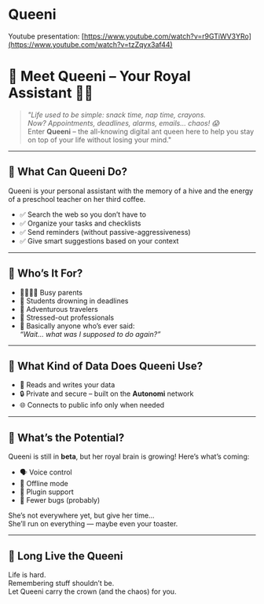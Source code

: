 # Queeni 
Youtube presentation: [https://www.youtube.com/watch?v=r9GTiWV3YRo](https://www.youtube.com/watch?v=tzZqyx3af44)

# 👑 Meet Queeni – Your Royal Assistant 🐜📱

> _"Life used to be simple: snack time, nap time, crayons.  
Now? Appointments, deadlines, alarms, emails… chaos! 😱_  
Enter **Queeni** – the all-knowing digital ant queen here to help you stay on top of your life without losing your mind."

---

## 🔧 What Can Queeni Do?

Queeni is your personal assistant with the memory of a hive and the energy of a preschool teacher on her third coffee.

- ✅ Search the web so you don’t have to  
- ✅ Organize your tasks and checklists  
- ✅ Send reminders (without passive-aggressiveness)  
- ✅ Give smart suggestions based on your context  

---

## 🎯 Who’s It For?

- 👨‍👩‍👧‍👦 Busy parents  
- 🎒 Students drowning in deadlines  
- 🛫 Adventurous travelers  
- 👔 Stressed-out professionals  
- 📅 Basically anyone who’s ever said:  
  _“Wait… what was I supposed to do again?”_

---

## 📂 What Kind of Data Does Queeni Use?

- 🔁 Reads and writes your data  
- 🔒 Private and secure – built on the **Autonomi** network  
- 🌐 Connects to public info only when needed  

---

## 🚀 What’s the Potential?

Queeni is still in **beta**, but her royal brain is growing! Here’s what’s coming:

- 🗣️ Voice control  
- 📶 Offline mode  
- 🧩 Plugin support  
- 🐛 Fewer bugs (probably)

She’s not everywhere yet, but give her time…  
She’ll run on everything — maybe even your toaster.

---

## 👑 Long Live the Queeni

Life is hard.  
Remembering stuff shouldn’t be.  
Let Queeni carry the crown (and the chaos) for you.
